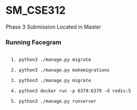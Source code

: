 # SM_CSE312


Phase 3 Submission Located in Master<br>

### Running Facegram
```

  1. python3 ./manage.py migrate
  
  2. python3 ./manage.py makemigrations
  
  3. python3 ./manage.py migrate
  
  4. python3 docker run -p 6379:6379 -d redis:5
  
  5. python3 ./manage.py runserver

```

